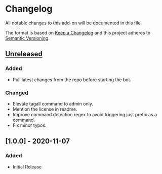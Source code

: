 # Changelog
All notable changes to this add-on will be documented in this file.

The format is based on [Keep a Changelog](https://keepachangelog.com/en/1.0.0/) and
this project adheres to [Semantic Versioning](https://semver.org/spec/v2.0.0.html).

## [Unreleased]
### Added
- Pull latest changes from the repo before starting the bot.

### Changed
- Elevate tagall command to admin only.
- Mention the license in readme.
- Improve command detection regex to avoid triggering just prefix as a command.
- Fix minor typos.

## [1.0.0] - 2020-11-07
### Added
- Initial Release

[Unreleased]: https://github.com/BotsAppOfficial/BotsApp/compare/v1.0.0...HEAD
[0.0.1]: https://github.com/BotsAppOfficial/BotsApp/releases/tag/v1.0.0